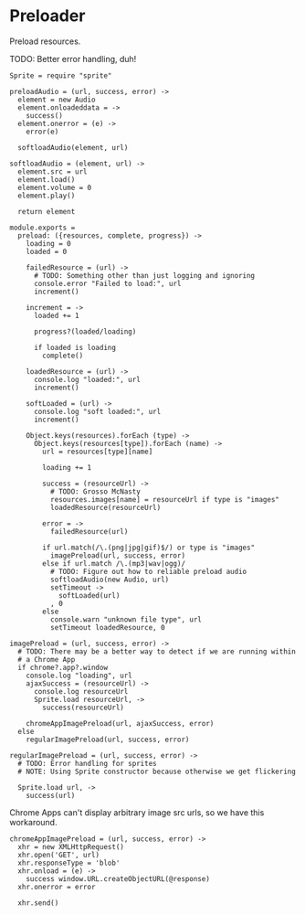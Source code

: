 Preloader
=========

Preload resources.

TODO: Better error handling, duh!

    Sprite = require "sprite"

    preloadAudio = (url, success, error) ->
      element = new Audio
      element.onloadeddata = ->
        success()
      element.onerror = (e) ->
        error(e)

      softloadAudio(element, url)

    softloadAudio = (element, url) ->
      element.src = url
      element.load()
      element.volume = 0
      element.play()

      return element

    module.exports =
      preload: ({resources, complete, progress}) ->
        loading = 0
        loaded = 0

        failedResource = (url) ->
          # TODO: Something other than just logging and ignoring
          console.error "Failed to load:", url
          increment()

        increment = ->
          loaded += 1

          progress?(loaded/loading)

          if loaded is loading
            complete()

        loadedResource = (url) ->
          console.log "loaded:", url
          increment()

        softLoaded = (url) ->
          console.log "soft loaded:", url
          increment()

        Object.keys(resources).forEach (type) ->
          Object.keys(resources[type]).forEach (name) ->
            url = resources[type][name]

            loading += 1

            success = (resourceUrl) ->
              # TODO: Grosso McNasty
              resources.images[name] = resourceUrl if type is "images"
              loadedResource(resourceUrl)

            error = ->
              failedResource(url)

            if url.match(/\.(png|jpg|gif)$/) or type is "images"
              imagePreload(url, success, error)
            else if url.match /\.(mp3|wav|ogg)/
              # TODO: Figure out how to reliable preload audio
              softloadAudio(new Audio, url)
              setTimeout ->
                softLoaded(url)
              , 0
            else
              console.warn "unknown file type", url
              setTimeout loadedResource, 0

    imagePreload = (url, success, error) ->
      # TODO: There may be a better way to detect if we are running within
      # a Chrome App
      if chrome?.app?.window
        console.log "loading", url
        ajaxSuccess = (resourceUrl) ->
          console.log resourceUrl
          Sprite.load resourceUrl, ->
            success(resourceUrl)

        chromeAppImagePreload(url, ajaxSuccess, error)
      else
        regularImagePreload(url, success, error)

    regularImagePreload = (url, success, error) ->
      # TODO: Error handling for sprites
      # NOTE: Using Sprite constructor because otherwise we get flickering

      Sprite.load url, ->
        success(url)

Chrome Apps can't display arbitrary image src urls, so we have this
workaround.

    chromeAppImagePreload = (url, success, error) ->
      xhr = new XMLHttpRequest()
      xhr.open('GET', url)
      xhr.responseType = 'blob'
      xhr.onload = (e) ->
        success window.URL.createObjectURL(@response)
      xhr.onerror = error

      xhr.send()

